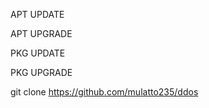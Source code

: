 
APT UPDATE 


APT UPGRADE

PKG UPDATE 

PKG UPGRADE 


git clone https://github.com/mulatto235/ddos
